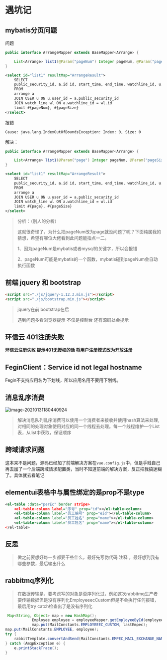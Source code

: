# 遇坑记

## mybatis分页问题

问题

```java
public interface ArrangeMapper extends BaseMapper<Arrange> {

    List<Arrange> list1(@Param("pageNum") Integer pageNum, @Param("pageSize") Integer pageSize);
}
```

```xml
<select id="list1" resultMap="ArrangeResult">
    SELECT
    public_security_id, a.id id, start_time, end_time, watchline_id, u.username username, wl.line line
    FROM
    arrange a
    JOIN USER u ON u.user_id = a.public_security_id
    JOIN watch_line wl ON a.watchline_id = wl.id
    limit #{pageNum}, #{pageSize}
</select>
```

报错

```
Cause: java.lang.IndexOutOfBoundsException: Index: 0, Size: 0
```

解决：

```java
public interface ArrangeMapper extends BaseMapper<Arrange> {

    List<Arrange> list1(@Param("page") Integer pageNum, @Param("pageSize") Integer pageSize);
}
```

```xml
<select id="list1" resultMap="ArrangeResult">
    SELECT
    public_security_id, a.id id, start_time, end_time, watchline_id, u.username username, wl.line line
    FROM
    arrange a
    JOIN USER u ON u.user_id = a.public_security_id
    JOIN watch_line wl ON a.watchline_id = wl.id
    limit #{page}, #{pageSize}
</select>
```

> 分析：（别人的分析）
>
> 这就很奇怪了，为什么把pageNum改为page就没问题了呢？下面纯属我的猜想，希望有哪位大佬看到此问题能指点一二。
>
> 1、因为pageNum是mybatis或者mysql的关键字，所以会报错
>
> 2、pageNum可能是mybatis的一个函数，mybatis碰到pageNum会自动执行函数

## 前端 jquery 和 bootstrap

```html
<script src="./js/jquery-1.12.3.min.js"></script>
<script src="./js/bootstrap.min.js"></script>
```

> jquery在前 bootstrap在后
>
>  遇到问题多看浏览器提示 不仅是控制台 还有源码处会提示

## 环信云 401注册失败

**环信云注册失败 提示401无授权的话 将用户注册模式改为开放注册**



## FeginClient：Service id not legal hostname  

Fegin不支持应用名为下划线，所以应用名用不要用下划线。

## 消息乱序消费

![image-20210131180440924](https://gitee.com/danmoqi/pictureBed/raw/master/img/image-20210131180440924.png)

>  解决消息队列乱序消费可以使用一个消费者来接收并使用hash算法来处理, 对相同的处理对象使用对应的同一个线程去处理。每一个线程维护一个List表，从list中获取，保证顺序

## 跨域请求问题

这本来不是问题，源码已经加了前端解决方案在`vue.config.js`中，但是手贱自己再去加了一个后端跨域请求配置类，当时不知道前端的解决方案，反正把我搞迷糊了。具体就去看笔记

## elementui表格中与属性绑定的是prop不是type

```xml
<el-table :data="perEc" border stripe>
    <el-table-column label="序号" prop="id"></el-table-column>
    <el-table-column label="员工编号" prop="eid"></el-table-column>
    <el-table-column label="员工姓名" prop="name"></el-table-column>
    <el-table-column label="员工姓名" prop="name"></el-table-column>
</el-table>
```

## 反思

> 做之前要想好每一步都要干些什么，最好先写伪代码 注释 ，最好想到我有哪些参数，最后输出什么

## rabbitmq序列化

> 在数据传输是，要考虑写的对象是否序列化过，例如这次rabbitmq生产者要传输数据但是没有序列化EmployeeecCustom但是不会执行任何报错，最后用try catch检查出了是没有序列化

```java
 Map<String, Object> map = new HashMap();
            Employee employee = employeeMapper.getEmployeeById(employeeecCustom.getEid());
            map.put(MailConstants.EMPLOYEEEC_CUSTOM, lastEmpec);
map.put(MailConstants.EMPLOYEE, employee);
try {
    rabbitTemplate.convertAndSend(MailConstants.EMPEC_MAIL_EXCHANGE_NAME, MailConstants.EMPEC_MAIL_ROUTING_KEY_NAME, map, new CorrelationData(msgId));
} catch (AmqpException e) {
    e.printStackTrace();
}
```


